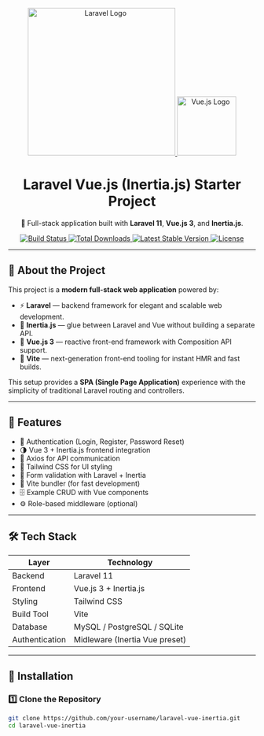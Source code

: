 <p align="center">
  <a href="https://laravel.com" target="_blank">
    <img src="https://raw.githubusercontent.com/laravel/art/master/logo-lockup/5%20SVG/2%20CMYK/1%20Full%20Color/laravel-logolockup-cmyk-red.svg" width="300" alt="Laravel Logo">
  </a>
  <a href="https://vuejs.org" target="_blank">
    <img src="https://vuejs.org/images/logo.png" width="120" alt="Vue.js Logo">
  </a>
</p>

<h1 align="center">Laravel Vue.js (Inertia.js) Starter Project</h1>

<p align="center">
  🚀 Full-stack application built with <b>Laravel 11</b>, <b>Vue.js 3</b>, and <b>Inertia.js</b>.
</p>

<p align="center">
  <a href="https://github.com/your-username/laravel-vue-inertia/actions">
    <img src="https://github.com/laravel/framework/workflows/tests/badge.svg" alt="Build Status">
  </a>
  <a href="https://packagist.org/packages/laravel/framework">
    <img src="https://img.shields.io/packagist/dt/laravel/framework" alt="Total Downloads">
  </a>
  <a href="https://packagist.org/packages/laravel/framework">
    <img src="https://img.shields.io/packagist/v/laravel/framework" alt="Latest Stable Version">
  </a>
  <a href="https://packagist.org/packages/laravel/framework">
    <img src="https://img.shields.io/packagist/l/laravel/framework" alt="License">
  </a>
</p>

---

## 📘 About the Project

This project is a **modern full-stack web application** powered by:

- ⚡ **Laravel** — backend framework for elegant and scalable web development.  
- 🧩 **Inertia.js** — glue between Laravel and Vue without building a separate API.  
- 🎨 **Vue.js 3** — reactive front-end framework with Composition API support.  
- 💅 **Vite** — next-generation front-end tooling for instant HMR and fast builds.  

This setup provides a **SPA (Single Page Application)** experience with the simplicity of traditional Laravel routing and controllers.

---

## 🧠 Features

- 🔐 Authentication (Login, Register, Password Reset)
- 🌗 Vue 3 + Inertia.js frontend integration
- 📡 Axios for API communication
- 🎨 Tailwind CSS for UI styling
- 🧾 Form validation with Laravel + Inertia
- 🧰 Vite bundler (for fast development)
- 🗄️ Example CRUD with Vue components
- ⚙️ Role-based middleware (optional)

---

## 🛠️ Tech Stack

| Layer | Technology |
|-------|-------------|
| Backend | Laravel 11 |
| Frontend | Vue.js 3 + Inertia.js |
| Styling | Tailwind CSS |
| Build Tool | Vite |
| Database | MySQL / PostgreSQL / SQLite |
| Authentication | Midleware (Inertia Vue preset) |

---

## 🚀 Installation

### 1️⃣ Clone the Repository

```bash
git clone https://github.com/your-username/laravel-vue-inertia.git
cd laravel-vue-inertia

